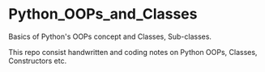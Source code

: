 # Python_OOPs_and_Classes
Basics of Python's OOPs concept and Classes, Sub-classes.

This repo consist handwritten and coding notes on Python OOPs, Classes, Constructors etc.
